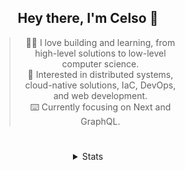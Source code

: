 <div align="center">

## Hey there, I'm Celso 🙂

<div style="max-width: 300px; ">

> 🧙‍♂️ I love building and learning, from high-level solutions to low-level computer science.<br>
> 🦉 Interested in distributed systems, cloud-native solutions, IaC, DevOps, and web development.<br>
> ⌨️ Currently focusing on Next and GraphQL.<br>

</div>

#

<details align="center">
<summary>Stats</summary>

<cr/>

<p style="text-align: center;">
<!--START_SECTION:waka-->

```txt
From: 20 December 2023 - To: 19 January 2024

Markdown     32 hrs 54 mins  ██████████░░░░░░░░░░░░░░░   39.99 %
TypeScript   27 hrs 29 mins  ████████▒░░░░░░░░░░░░░░░░   33.40 %
JavaScript   5 hrs 9 mins    █▓░░░░░░░░░░░░░░░░░░░░░░░   06.27 %
JSON         3 hrs 6 mins    █░░░░░░░░░░░░░░░░░░░░░░░░   03.78 %
YAML         2 hrs 25 mins   ▓░░░░░░░░░░░░░░░░░░░░░░░░   02.96 %
```

<!--END_SECTION:waka-->
</p>
  
<!-- <div> -->
<!---->
<!-- <img src="http://github-readme-stats.vercel.app/api/top-langs/?username=celsobenedetti&layout=compact&custom_title=Languages&include_all_commits=true&count_private=true&langs_count=6&theme=transparent&bg_color=00000000" height="180em"/> -->
<!-- <img src="https://streak-stats.demolab.com?user=celsobenedetti&theme=transparent" height="180rem"/> -->
<!---->
<!-- </div> -->
<!---->
<!-- # -->
<!---->
<!-- <a href="https://wakatime.com/@8a52c0fd-ec78-403a-81d0-07c674c564b3" title="Time coded since Jan 17 2022"> -->
<!-- <img src="https://wakatime.com/badge/user/8a52c0fd-ec78-403a-81d0-07c674c564b3.svg" alt="Wakatime 2022" title="Time coded since Jan 17 2022" /> -->
<!-- </a> -->

</details>

</div>
